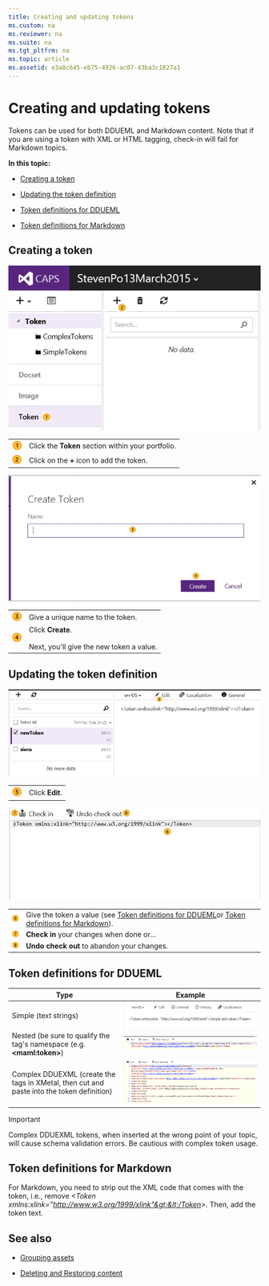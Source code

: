 ```yaml
---
title: Creating and updating tokens
ms.custom: na
ms.reviewer: na
ms.suite: na
ms.tgt_pltfrm: na
ms.topic: article
ms.assetid: e3a8c645-eb75-4926-ac07-43ba3c1827a1
---
```

# Creating and updating tokens
Tokens can be used for both DDUEML and Markdown content. Note that if you are using a token with XML or HTML tagging, check-in will fail for Markdown topics.

**In this topic:**

-   [Creating a token](#CreatingToken)

-   [Updating the token definition](#UpateTokenDefinition)

-   [Token definitions for DDUEML](#ExampleTokenDefinitionDDUEML)

-   [Token definitions for Markdown](#ExampleTokenDefinitionMD)

## <a name="CreatingToken"></a>Creating a token
![](../Image/defineToken_1.jpg)

|||
|-|-|
|![](../Image/Numbered-Callouts/callout1.png)|Click the **Token** section within your portfolio.|
|![](../Image/Numbered-Callouts/callout2.png)|Click on the **+** icon to add the token.|
![](../Image/defineToken_2.jpg)

|||
|-|-|
|![](../Image/Numbered-Callouts/callout3.png)|Give a unique name to the token.|
|![](../Image/Numbered-Callouts/callout4.png)|Click **Create**.<br /><br />Next, you'll give the new token a value.|

## <a name="UpateTokenDefinition"></a>Updating the token definition
![](../Image/defineToken_3.jpg)

|||
|-|-|
|![](../Image/Numbered-Callouts/callout5.png)|Click **Edit**.|
![](../Image/defineToken_4.jpg)

|||
|-|-|
|![](../Image/Numbered-Callouts/callout6.png)|Give the token a value (see [Token definitions for DDUEML](#ExampleTokenDefinition)or [Token definitions for Markdown](#ExampleTokenDefinitionMD)).|
|![](../Image/Numbered-Callouts/callout7.png)|**Check in** your changes when done or...|
|![](../Image/Numbered-Callouts/callout8.png)|**Undo check out** to abandon your changes.|

## <a name="ExampleTokenDefinitionDDUEML"></a>Token definitions for DDUEML

|Type|Example|
|--------|-----------|
|Simple (text strings)|![](../Image/simpleToken.png)|
|Nested (be sure to qualify the tag's namespace (e.g. **&lt;maml:token&gt;**)|![](../Image/nestedTokens.png)|
|Complex DDUEXML (create the tags in XMetal, then cut and paste into the token definition)|![](../Image/complexTokens.png)|
> [!IMPORTANT]
> Complex DDUEXML tokens, when inserted at the wrong point of your topic, will cause schema validation errors.  Be cautious with complex token usage.

## <a name="ExampleTokenDefinitionMD"></a>Token definitions for Markdown
For Markdown, you need to strip out the XML code that comes with the token, i.e., remove *&lt;Token xmlns:xlink="http://www.w3.org/1999/xlink"&gt;&lt;/Token&gt;*. Then, add the token text.

## See also

-   [Grouping assets](../Topic/Grouping-assets.md)

-   [Deleting and Restoring content](../Topic/Deleting-and-Restoring-content.md)

